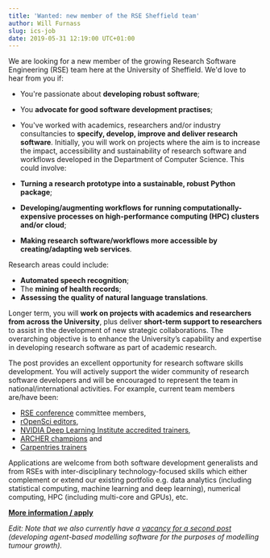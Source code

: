 ```yaml
---
title: 'Wanted: new member of the RSE Sheffield team'
author: Will Furnass
slug: ics-job
date: 2019-05-31 12:19:00 UTC+01:00
---
```


We are looking for a new member of the growing Research Software Engineering (RSE) team here at the University of Sheffield.  We'd love to hear from you if:

 - You're passionate about **developing robust software**;
 - You **advocate for good software development practises**;
 - You've worked with academics, researchers and/or industry consultancies to **specify, develop, improve and deliver research software**.
Initially, you will work on projects where the aim is to increase the impact, accessibility and sustainability of research software and workflows developed in the Department of Computer Science. This could involve: 

- **Turning a research prototype into a sustainable, robust Python package**;
- **Developing/augmenting workflows for running computationally-expensive processes on high-performance computing (HPC) clusters and/or cloud**;
- **Making research software/workflows more accessible by creating/adapting web services**.

Research areas could include: 

 - **Automated speech recognition**;
 - The **mining of health records**;
 - **Assessing the quality of natural language translations**.
 
 Longer term, you will **work on projects with academics and researchers from across the University**, plus deliver **short-term support to researchers** to assist in the development of new strategic collaborations. The overarching objective is to enhance the University’s capability and expertise in developing research software as part of academic research.

The post provides an excellent opportunity for research software skills development. You will actively support the wider community of research software developers and will be encouraged to represent the team in national/international activities. For example, current team members are/have been: 

- [RSE conference](https://rse.ac.uk/conf2018/) committee members, 
- [rOpenSci editors](https://ropensci.org/blog/2018/06/22/new_editors/),
- [NVIDIA Deep Learning Institute accredited trainers](/training/deeplearning/), 
- [ARCHER champions](https://www.archer.ac.uk/community/champions/names/) and 
- [Carpentries trainers](/training/carpentry/)

Applications are welcome from both software development generalists and from RSEs with inter-disciplinary technology-focused skills which either complement or extend our existing portfolio e.g. data analytics (including statistical computing, machine learning and deep learning), numerical computing, HPC (including multi-core and GPUs), etc.

**[More information / apply][job-ad]**

*Edit: Note that we also currently have a [vacancy for a second post](/blog/abm-job) (developing agent-based modelling software for the purposes of modelling tumour growth).*

[job-ad]: https://www.jobs.ac.uk/job/BSP946/research-software-engineer-rse

